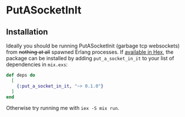 # PutASocketInIt

## Installation

Ideally you should be running PutASocketInit (garbage tcp websockets) from ~~nothing at all~~ spawned Erlang processes. If [available in Hex](https://hex.pm/docs/publish), the package can be installed
by adding `put_a_socket_in_it` to your list of dependencies in `mix.exs`:

```elixir
def deps do
  [
    {:put_a_socket_in_it, "~> 0.1.0"}
  ]
end
```

Otherwise try running me with `iex -S mix run`.

